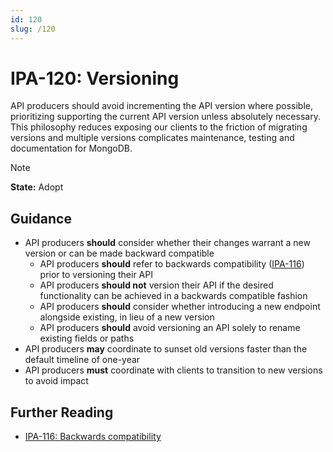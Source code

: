 ```yaml
---
id: 120
slug: /120
---
```


# IPA-120: Versioning

API producers should avoid incrementing the API version where possible,
prioritizing supporting the current API version unless absolutely necessary.
This philosophy reduces exposing our clients to the friction of migrating
versions and multiple versions complicates maintenance, testing and
documentation for MongoDB.

> [!NOTE]  
> **State:** Adopt

## Guidance

- API producers **should** consider whether their changes warrant a new version
  or can be made backward compatible
  - API producers **should** refer to backwards compatibility
    ([IPA-116](0116.md)) prior to versioning their API
  - API producers **should not** version their API if the desired functionality
    can be achieved in a backwards compatible fashion
  - API producers **should** consider whether introducing a new endpoint
    alongside existing, in lieu of a new version
  - API producers **should** avoid versioning an API solely to rename existing
    fields or paths
- API producers **may** coordinate to sunset old versions faster than the
  default timeline of one-year
- API producers **must** coordinate with clients to transition to new versions
  to avoid impact

## Further Reading

- [IPA-116: Backwards compatibility](0116.md)
